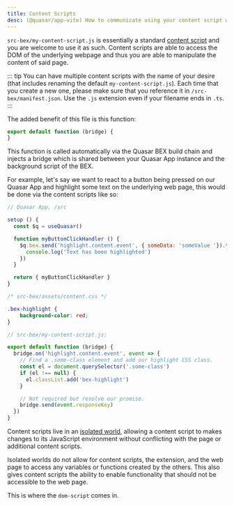 ```yaml
---
title: Content Scripts
desc: (@quasar/app-vite) How to communicate using your content script with your Quasar App and Background Script in Quasar Browser Extension mode.
---
```


`src-bex/my-content-script.js` is essentially a standard [content script](https://developer.chrome.com/extensions/content_scripts) and you are welcome to use it as such. Content scripts are able to access the DOM of the underlying webpage and thus you are able to manipulate the content of said page.

::: tip
You can have multiple content scripts with the name of your desire (that includes renaming the default `my-content-script.js`). Each time that you create a new one, please make sure that you reference it in `/src-bex/manifest.json`. Use the `.js` extension even if your filename ends in `.ts`.
:::

The added benefit of this file is this function:

```js
export default function (bridge) {
}
```

This function is called automatically via the Quasar BEX build chain and injects a bridge which is shared between your Quasar App instance and the background script of the BEX.

For example, let's say we want to react to a button being pressed on our Quasar App and highlight some text on the underlying web page, this would be done via the content scripts like so:

```js
// Quasar App, /src

setup () {
  const $q = useQuasar()

  function myButtonClickHandler () {
    $q.bex.send('highlight.content.event', { someData: 'someValue '}).then(r => {
      console.log('Text has been highlighted')
    })
  }

  return { myButtonClickHandler }
}
```

```css
/* src-bex/assets/content.css */

.bex-highlight {
    background-color: red;
}
```

```js
// src-bex/my-content-script.js:

export default function (bridge) {
  bridge.on('highlight.content.event', event => {
    // Find a .some-class element and add our highlight CSS class.
    const el = document.querySelector('.some-class')
    if (el !== null) {
      el.classList.add('bex-highlight')
    }

    // Not required but resolve our promise.
    bridge.send(event.responseKey)
  })
}
```

Content scripts live in an [isolated world](https://developer.chrome.com/extensions/content_scripts#isolated_world), allowing a content script to makes changes to its JavaScript environment without conflicting with the page or additional content scripts.

Isolated worlds do not allow for content scripts, the extension, and the web page to access any variables or functions created by the others. This also gives content scripts the ability to enable functionality that should not be accessible to the web page.

This is where the `dom-script` comes in.

